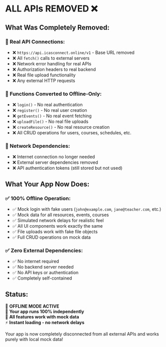 # ALL APIs REMOVED ❌

## What Was Completely Removed:

### 🔴 Real API Connections:
- ❌ `https://api.icasconnect.online/v1` - Base URL removed
- ❌ All `fetch()` calls to external servers
- ❌ Network error handling for real APIs
- ❌ Authorization headers to real backend
- ❌ Real file upload functionality
- ❌ Any external HTTP requests

### 🔴 Functions Converted to Offline-Only:
- ❌ `login()` - No real authentication
- ❌ `register()` - No real user creation  
- ❌ `getEvents()` - No real event fetching
- ❌ `uploadFile()` - No real file uploads
- ❌ `createResource()` - No real resource creation
- ❌ All CRUD operations for users, courses, schedules, etc.

### 🔴 Network Dependencies:
- ❌ Internet connection no longer needed
- ❌ External server dependencies removed
- ❌ API authentication tokens (still stored but not used)

## What Your App Now Does:

### ✅ 100% Offline Operation:
- ✅ Mock login with fake users (`john@example.com`, `jane@teacher.com`, etc.)
- ✅ Mock data for all resources, events, courses
- ✅ Simulated network delays for realistic feel
- ✅ All UI components work exactly the same
- ✅ File uploads work with fake file objects
- ✅ Full CRUD operations on mock data

### ✅ Zero External Dependencies:
- ✅ No internet required
- ✅ No backend server needed
- ✅ No API keys or authentication
- ✅ Completely self-contained

## Status:
🔴 **OFFLINE MODE ACTIVE**  
🚀 **Your app runs 100% independently**  
📱 **All features work with mock data**  
⚡ **Instant loading - no network delays**

Your app is now completely disconnected from all external APIs and works purely with local mock data!
